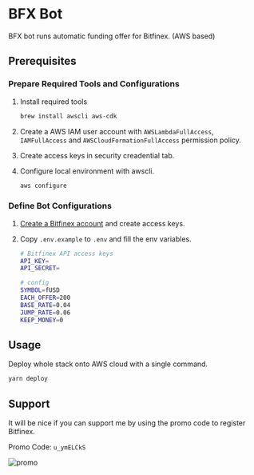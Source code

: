 # BFX Bot

BFX bot runs automatic funding offer for Bitfinex. (AWS based)

## Prerequisites

### Prepare Required Tools and Configurations

1. Install required tools

   ```sh
   brew install awscli aws-cdk
   ```

1. Create a AWS IAM user account with `AWSLambdaFullAccess`, `IAMFullAccess` and `AWSCloudFormationFullAccess` permission policy.

1. Create access keys in security creadential tab.

1. Configure local environment with awscli.

   ```sh
   aws configure
   ```

### Define Bot Configurations

1. [Create a Bitfinex account](https://www.bitfinex.com/?refcode=u_ymELCkS) and create access keys.

1. Copy `.env.example` to `.env` and fill the env variables.

   ```sh
   # Bitfinex API access keys
   API_KEY=
   API_SECRET=

   # config
   SYMBOL=fUSD
   EACH_OFFER=200
   BASE_RATE=0.04
   JUMP_RATE=0.06
   KEEP_MONEY=0
   ```

## Usage

Deploy whole stack onto AWS cloud with a single command.

```sh
yarn deploy
```

## Support

It will be nice if you can support me by using the promo code to register Bitfinex.

Promo Code: `u_ymELCkS`

![promo](https://user-images.githubusercontent.com/579145/90334426-15e25e00-e000-11ea-9b21-3be7a0a36205.jpeg)
